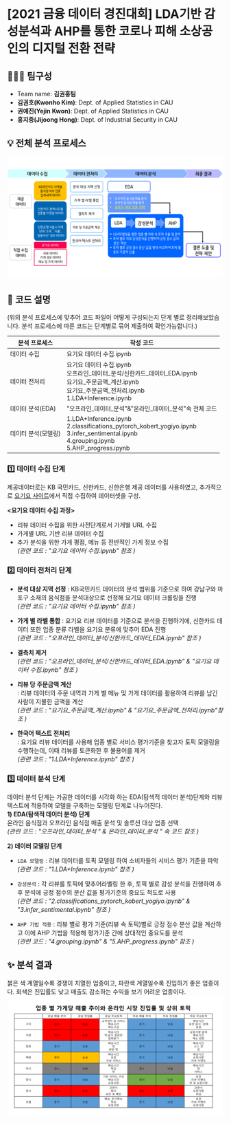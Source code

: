 ﻿# [2021 금융 데이터 경진대회] LDA기반 감성분석과 AHP를 통한 코로나 피해 소상공인의 디지털 전환 전략


## 👩‍👦‍👦 팀구성
- Team name: **김권홍팀**
- **김권호(Kwonho Kim)**: Dept. of Applied Statistics in CAU      
- **권예진(Yejin Kwon)**: Dept. of Applied Statistics in CAU   
- **홍지중(Jijoong Hong)**:  Dept. of Industrial Security in CAU   



## 💡 전체 분석 프로세스
![프로세스 사진.png](https://github.com/Becky-Kwon/Kim-Kwon-Hong/blob/master/%EC%9D%B4%EB%AF%B8%EC%A7%80/%ED%94%84%EB%A1%9C%EC%84%B8%EC%8A%A4%20%EC%82%AC%EC%A7%84.png?raw=true)

## 👀 코드 설명
(위의 분석 프로세스에 맞추어 코드 파일이 어떻게 구성되는지 단계 별로 정리해보았습니다. 분석 프로세스에 따른 코드는 단계별로 묶어 제출하여 확인가능합니다.)

|분석 프로세스|작성 코드|
|------|--------|
|데이터 수집|요기요 데이터 수집.ipynb|
|데이터 전처리|요기요 데이터 수집.ipynb<br>오프라인_데이터_분석/신한카드_데이터_EDA.ipynb<br>요기요_주문금액_계산.ipynb<br>요기요_주문금액_전처리.ipynb<br> 1.LDA+Inference.ipynb|
|데이터 분석(EDA)|"오프라인_데이터_분석"&"온라인_데이터_분석"속 전체 코드<br>|
|데이터 분석(모델링)|1.LDA+Inference.ipynb<br>2.classifications_pytorch_kobert_yogiyo.ipynb<br>3.infer_sentimental.ipynb<br>4.grouping.ipynb<br>5.AHP_progress.ipynb<br>|


###  1️⃣ 데이터 수집 단계
제공데이터로는 KB 국민카드, 신한카드, 신한은행 제공 데이터를 사용하였고, 추가적으로 [요기요 사이트](https://www.yogiyo.co.kr/mobile/#/)에서 직접 수집하여 데이터셋을 구성.  

**<요기요 데이터 수집 과정>**
- 리뷰 데이터 수집을 위한 사전단계로서 가게별 URL 수집
- 가게별 URL 기반 리뷰 데이터 수집
- 추가 분석을 위한 가게 평점, 메뉴 등 전반적인 가게 정보 수집  
 *(관련 코드 : "요기요 데이터 수집.ipynb" 참조 )*

###  2️⃣ 데이터 전처리 단계
 - **분석 대상 지역 선정** 
 : KB국민카드 데이터의 분석 범위를 기준으로 하여 강남구와 마포구 소재의 음식점을 분석대상으로 선정해 요기요 데이터 크롤링을 진행  
 *(관련 코드 : "요기요 데이터 수집.ipynb" 참조 )*
 
- **가게 별 라벨 통합**
: 요기요 리뷰 데이터를  기준으로  분석을  진행하기에, 신한카드  데이터  또한  업종  분류  라벨을  요기요  분류에  맞추어 EDA 진행  
 *(관련 코드 :  "오프라인_데이터_분석/신한카드_데이터_EDA.ipynb" 참조 )*
 
- **결측치 제거**  
*(관련 코드 :  "오프라인_데이터_분석/신한카드_데이터_EDA.ipynb" & "요기요 데이터 수집.ipynb" 참조 )*  

- **리뷰 당 주문금액 계산**  
: 리뷰  데이터의  주문  내역과  가게  별  메뉴  및  가게  데이터를  활용하여  리뷰를  남긴  사람이  지불한  금액을  계산  
 *(관련 코드 :  "요기요_주문금액_계산.ipynb" & "요기요_주문금액_전처리.ipynb"참조 )*

- **한국어 텍스트 전처리**  
: 요기요  리뷰  데이터를  사용해  업종  별로  서비스  평가기준을  찾고자  토픽  모델링을  수행하는데, 이때  리뷰를  토큰화한  후  불용어를  제거  
*(관련 코드 :  "1.LDA+Inference.ipynb" 참조 )*


###  3️⃣ 데이터 분석 단계
데이터 분석 단계는 가공한 데이터를 시각화 하는 EDA(탐색적 데이터 분석)단계와 리뷰 텍스트에 적용하여 모델을 구축하는 모델링 단계로 나누어진다.    
**1) EDA(탐색적 데이터 분석) 단계**  
 온라인 음식점과 오프라인 음식점 매출 분석 및 솔루션 대상 업종 선택  
*(관련 코드 :  "오프라인_데이터_분석 "  & 온라인_데이터_분석 " 속 코드 참조 )*

**2) 데이터 모델링 단계**
- `LDA 모델링` :  리뷰 데이터를 토픽 모델링 하여 소비자들의 서비스 평가 기준을 파악  
*(관련 코드 :   "1.LDA+Inference.ipynb" 참조 )*  

- `감성분석` :  각 리뷰를 토픽에 맞추어라벨링 한 후, 토픽 별로 감성 분석을 진행하여 추후 분석에 긍정 점수의 분산 값을 평가기준의 중요도 척도로 사용   
*(관련 코드 :  "2.classifications_pytorch_kobert_yogiyo.ipynb" & "3.infer_sentimental.ipynb" 참조 )*    

- `AHP 기법 적용` : 리뷰 별로 평가 기준(리뷰 속 토픽)별로 긍정 점수 분산 값을 계산하고 이에 AHP 기법을 적용해 평가기준 간에 상대적인 중요도를 분석  
*(관련 코드 :  "4.grouping.ipynb" & "5.AHP_progress.ipynb" 참조 )*   

      

## ✨ 분석 결과
붉은 색 계열일수록 경쟁이 치열한 업종이고, 파란색 계열일수록 진입하기 좋은 업종이다. 회색은 진입률도 낮고 매출도 감소하는 수익을 보기 어려운 업종이다.
![분석결과.png](https://github.com/Becky-Kwon/Kim-Kwon-Hong/blob/master/%EC%9D%B4%EB%AF%B8%EC%A7%80/%EB%B6%84%EC%84%9D%EA%B2%B0%EA%B3%BC.png?raw=true)





